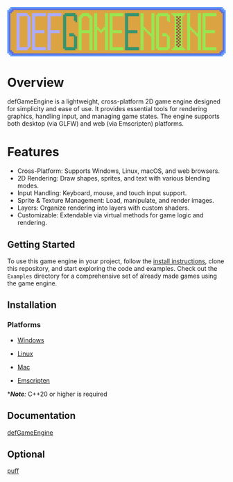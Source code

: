 <p align="center"><img src="Logos/dge_logo_large.png"></p>

# Overview

defGameEngine is a lightweight, cross-platform 2D game engine designed for simplicity and ease of use. It provides essential tools for rendering graphics, handling input, and managing game states. The engine supports both desktop (via GLFW) and web (via Emscripten) platforms.

# Features

- Cross-Platform: Supports Windows, Linux, macOS, and web browsers.
- 2D Rendering: Draw shapes, sprites, and text with various blending modes.
- Input Handling: Keyboard, mouse, and touch input support.
- Sprite & Texture Management: Load, manipulate, and render images.
- Layers: Organize rendering into layers with custom shaders.
- Customizable: Extendable via virtual methods for game logic and rendering.

## Getting Started

To use this game engine in your project, follow the [install instructions](/README.md#installation), clone this repository, and start exploring the code and examples. Check out the `Examples` directory for a comprehensive set of already made games using the game engine.

## Installation

### Platforms

- [Windows](Docs/Install_Instructions_Windows.md)

- [Linux](Docs/Install_Instructions_Linux.md)

- [Mac](Docs/Install_Instructions_Mac.md)

- [Emscripten](Docs/Install_Instructions_Emscripten.md)

****Note**:* C++20 or higher is required

## Documentation

[defGameEngine](Docs/GameEngine_Doc.md)

## Optional

[puff](https://github.com/smokingplaya/puff/tree/master)
